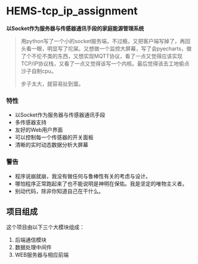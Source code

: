 # HEMS-tcp_ip_assignment

**以Socket作为服务器与传感器通讯手段的家庭能源管理系统**

> 用python写了一个小的socket服务端，不过瘾，又把客户端写掉了，再回头看一眼，明显写了坨屎。又想做一个监控大屏幕，写了会pyecharts，做了个不伦不类的东西，又想实现MQTT协议，看了一点又觉得应该实现TCP/IP协议栈，又看了一点又觉得该写一个内核。最后觉得该去工地偷点沙子自制cpu。
>
> 步子太大，就容易扯到蛋。

### 特性

* 以Socket作为服务器与传感器通讯手段
* 多传感器支持
* 友好的Web用户界面
* 可以控制每一个传感器的开关面板
* 清晰的实时动态数据分析大屏幕

### 警告

* 程序说崩就崩，我没有做任何与鲁棒性有关的考虑与设计。
* 哪怕程序正常跑起来了也不能说明是神明在保佑。我是坚定的唯物主义者。
* 别动代码，除非你知道自己在干什么。

## 项目组成

这个项目由以下三个大模块组成：

1. 后端通信模块
2. 数据处理中间件
3. WEB服务器与相应前端


